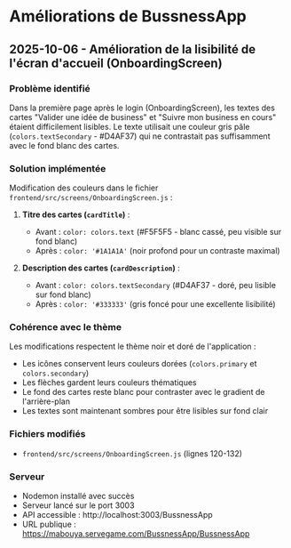 # Améliorations de BussnessApp

## 2025-10-06 - Amélioration de la lisibilité de l'écran d'accueil (OnboardingScreen)

### Problème identifié
Dans la première page après le login (OnboardingScreen), les textes des cartes "Valider une idée de business" et "Suivre mon business en cours" étaient difficilement lisibles. Le texte utilisait une couleur gris pâle (`colors.textSecondary` - #D4AF37) qui ne contrastait pas suffisamment avec le fond blanc des cartes.

### Solution implémentée
Modification des couleurs dans le fichier `frontend/src/screens/OnboardingScreen.js` :

1. **Titre des cartes (`cardTitle`)** :
   - Avant : `color: colors.text` (#F5F5F5 - blanc cassé, peu visible sur fond blanc)
   - Après : `color: '#1A1A1A'` (noir profond pour un contraste maximal)

2. **Description des cartes (`cardDescription`)** :
   - Avant : `color: colors.textSecondary` (#D4AF37 - doré, peu lisible sur fond blanc)
   - Après : `color: '#333333'` (gris foncé pour une excellente lisibilité)

### Cohérence avec le thème
Les modifications respectent le thème noir et doré de l'application :
- Les icônes conservent leurs couleurs dorées (`colors.primary` et `colors.secondary`)
- Les flèches gardent leurs couleurs thématiques
- Le fond des cartes reste blanc pour contraster avec le gradient de l'arrière-plan
- Les textes sont maintenant sombres pour être lisibles sur fond clair

### Fichiers modifiés
- `frontend/src/screens/OnboardingScreen.js` (lignes 120-132)

### Serveur
- Nodemon installé avec succès
- Serveur lancé sur le port 3003
- API accessible : http://localhost:3003/BussnessApp
- URL publique : https://mabouya.servegame.com/BussnessApp/BussnessApp
